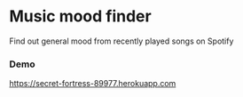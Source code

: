 # Music mood finder

Find out general mood from recently played songs on Spotify

### Demo
https://secret-fortress-89977.herokuapp.com

